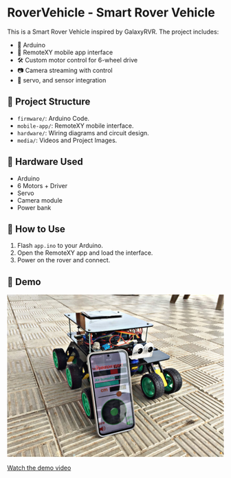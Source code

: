 # RoverVehicle - Smart Rover Vehicle

This is a Smart Rover Vehicle inspired by GalaxyRVR. The project includes:

- 🔧 Arduino
- 📱 RemoteXY mobile app interface
- 🛠️ Custom motor control for 6-wheel drive
- 📷 Camera streaming with control
- 🚗 servo, and sensor integration

## 📁 Project Structure

- `firmware/`: Arduino Code.
- `mobile-app/`: RemoteXY mobile interface.
- `hardware/`: Wiring diagrams and circuit design.
- `media/`: Videos and Project Images.

## 🔌 Hardware Used

- Arduino
- 6 Motors + Driver
- Servo
- Camera module
- Power bank

## 📱 How to Use

1. Flash `app.ino` to your Arduino.
2. Open the RemoteXY app and load the interface.
3. Power on the rover and connect.

## 📸 Demo

![Rover](media/robot-main.jpg)

[Watch the demo video](media/robot-main.mp4)

